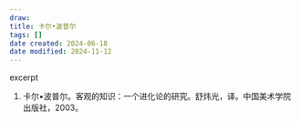 ```yaml
---
draw:
title: 卡尔•波普尔
tags: []
date created: 2024-06-18
date modified: 2024-11-12
---
```


excerpt

<!-- more -->

1. 卡尔•波普尔。客观的知识：一个进化论的研究。舒炜光，译。中国美术学院出版社，2003。
